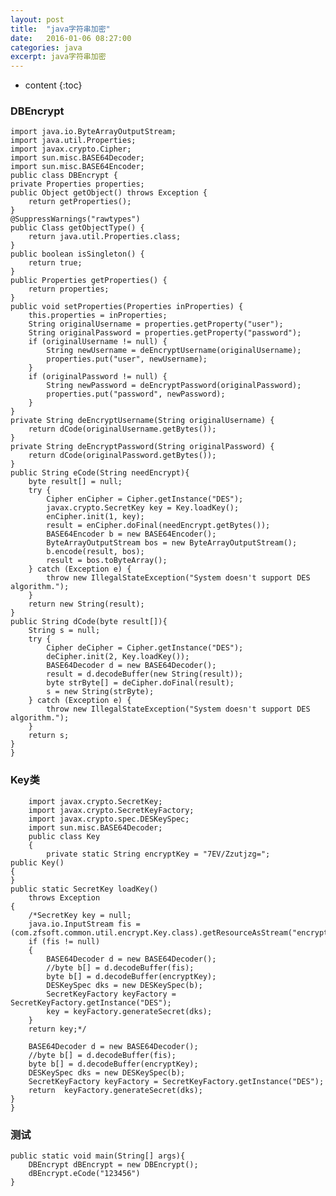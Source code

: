 ```yaml
---
layout: post
title:  "java字符串加密"
date:   2016-01-06 08:27:00
categories: java
excerpt: java字符串加密
---
```


* content
{:toc}




### DBEncrypt

    import java.io.ByteArrayOutputStream;
    import java.util.Properties;
    import javax.crypto.Cipher;
    import sun.misc.BASE64Decoder;
    import sun.misc.BASE64Encoder;
    public class DBEncrypt {
    private Properties properties;
    public Object getObject() throws Exception {
        return getProperties();
    }
    @SuppressWarnings("rawtypes")
    public Class getObjectType() {
        return java.util.Properties.class;
    }
    public boolean isSingleton() {
        return true;
    }
    public Properties getProperties() {
        return properties;
    }
    public void setProperties(Properties inProperties) {
        this.properties = inProperties;
        String originalUsername = properties.getProperty("user");
        String originalPassword = properties.getProperty("password");
        if (originalUsername != null) {
            String newUsername = deEncryptUsername(originalUsername);
            properties.put("user", newUsername);
        }
        if (originalPassword != null) {
            String newPassword = deEncryptPassword(originalPassword);
            properties.put("password", newPassword);
        }
    }
    private String deEncryptUsername(String originalUsername) {
        return dCode(originalUsername.getBytes());
    }
    private String deEncryptPassword(String originalPassword) {
        return dCode(originalPassword.getBytes());
    }
    public String eCode(String needEncrypt){
        byte result[] = null;
        try {
            Cipher enCipher = Cipher.getInstance("DES");
            javax.crypto.SecretKey key = Key.loadKey();
            enCipher.init(1, key);
            result = enCipher.doFinal(needEncrypt.getBytes());
            BASE64Encoder b = new BASE64Encoder();
            ByteArrayOutputStream bos = new ByteArrayOutputStream();
            b.encode(result, bos);
            result = bos.toByteArray();
        } catch (Exception e) {
            throw new IllegalStateException("System doesn't support DES algorithm.");
        }
        return new String(result);
    }
    public String dCode(byte result[]){
        String s = null;
        try {
            Cipher deCipher = Cipher.getInstance("DES");
            deCipher.init(2, Key.loadKey());
            BASE64Decoder d = new BASE64Decoder();
            result = d.decodeBuffer(new String(result));
            byte strByte[] = deCipher.doFinal(result);
            s = new String(strByte);
        } catch (Exception e) {
            throw new IllegalStateException("System doesn't support DES algorithm.");
        }
        return s;
    }
    }

### Key类


        import javax.crypto.SecretKey;
        import javax.crypto.SecretKeyFactory;
        import javax.crypto.spec.DESKeySpec;
        import sun.misc.BASE64Decoder;
        public class Key
        {
            private static String encryptKey = "7EV/Zzutjzg=";
    public Key()
    {
    }
    public static SecretKey loadKey()
        throws Exception
    {
        /*SecretKey key = null;
        java.io.InputStream fis = (com.zfsoft.common.util.encrypt.Key.class).getResourceAsStream("encrypt.key");
        if (fis != null)
        {
            BASE64Decoder d = new BASE64Decoder();
            //byte b[] = d.decodeBuffer(fis);
            byte b[] = d.decodeBuffer(encryptKey);
            DESKeySpec dks = new DESKeySpec(b);
            SecretKeyFactory keyFactory = SecretKeyFactory.getInstance("DES");
            key = keyFactory.generateSecret(dks);
        }
        return key;*/
        
        BASE64Decoder d = new BASE64Decoder();
        //byte b[] = d.decodeBuffer(fis);
        byte b[] = d.decodeBuffer(encryptKey);
        DESKeySpec dks = new DESKeySpec(b);
        SecretKeyFactory keyFactory = SecretKeyFactory.getInstance("DES");
        return  keyFactory.generateSecret(dks);
    }
    }


### 测试


    public static void main(String[] args){
        DBEncrypt dBEncrypt = new DBEncrypt();
        dBEncrypt.eCode("123456")
    }